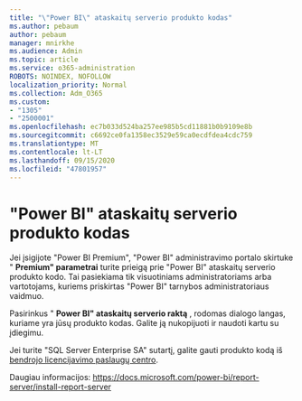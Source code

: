 ```yaml
---
title: "\"Power BI\" ataskaitų serverio produkto kodas"
ms.author: pebaum
author: pebaum
manager: mnirkhe
ms.audience: Admin
ms.topic: article
ms.service: o365-administration
ROBOTS: NOINDEX, NOFOLLOW
localization_priority: Normal
ms.collection: Adm_O365
ms.custom:
- "1305"
- "2500001"
ms.openlocfilehash: ec7b033d524ba257ee985b5cd11881b0b9109e8b
ms.sourcegitcommit: c6692ce0fa1358ec3529e59ca0ecdfdea4cdc759
ms.translationtype: MT
ms.contentlocale: lt-LT
ms.lasthandoff: 09/15/2020
ms.locfileid: "47801957"
---
```

# <a name="power-bi-report-server-product-key"></a>"Power BI" ataskaitų serverio produkto kodas

Jei įsigijote "Power BI Premium", "Power BI" administravimo portalo skirtuke " **Premium" parametrai** turite prieigą prie "Power BI" ataskaitų serverio produkto kodo. Tai pasiekiama tik visuotiniams administratoriams arba vartotojams, kuriems priskirtas "Power BI" tarnybos administratoriaus vaidmuo.

Pasirinkus " **Power BI" ataskaitų serverio raktą** , rodomas dialogo langas, kuriame yra jūsų produkto kodas. Galite ją nukopijuoti ir naudoti kartu su įdiegimu.

Jei turite "SQL Server Enterprise SA" sutartį, galite gauti produkto kodą iš [bendrojo licencijavimo paslaugų centro](https://www.microsoft.com/Licensing/servicecenter/).

Daugiau informacijos: https://docs.microsoft.com/power-bi/report-server/install-report-server
